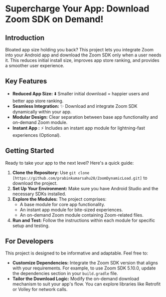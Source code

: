 # Supercharge Your App: Download Zoom SDK on Demand!

## Introduction

Bloated app size holding you back? This project lets you integrate Zoom into your Android app and download the Zoom SDK only when a user needs it. This reduces initial install size, improves app store ranking, and provides a smoother user experience.

## Key Features

- **Reduced App Size:** ⬇️ Smaller initial download = happier users and better app store ranking.
- **Seamless Integration:** ✨ Download and integrate Zoom SDK dynamically within your app.
- **Modular Design:** Clear separation between base app functionality and on-demand Zoom module.
- **Instant App :** ⚡ Includes an instant app module for lightning-fast experiences (Optional).

## Getting Started

Ready to take your app to the next level? Here's a quick guide:

1. **Clone the Repository:** Use `git clone [https://github.com/prabinkumarsahu28/ZoomDynamicLoad.git]` to download the project.
2. **Set Up Your Environment:** Make sure you have Android Studio and the necessary SDKs installed.
3. **Explore the Modules:** The project comprises:
    - A base module for core app functionality.
    - An instant app module for bite-sized experiences.
    - An on-demand Zoom module containing Zoom-related files.
4. **Run and Test:** Follow the instructions within each module for specific setup and testing.

## For Developers

This project is designed to be informative and adaptable. Feel free to:

- **Customize Dependencies:** Integrate the Zoom SDK version that aligns with your requirements. For example, to use Zoom SDK 5.10.0, update the dependencies section in your `build.gradle` file.
- **Tailor the Download Logic:** Modify the on-demand download mechanism to suit your app's flow. You can explore libraries like Retrofit or Volley for network calls.
